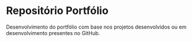 # Repositório Portfólio

Desenvolvimento do portfólio com base nos projetos desenvolvidos ou em desenvolvimento presentes no GitHub.
